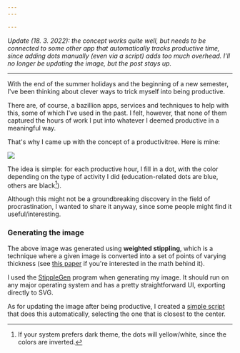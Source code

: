 ```yaml
---
---

---
```


_Update (18. 3. 2022): the concept works quite well, but needs to be connected to some other app that automatically tracks productive time, since adding dots manually (even via a script) adds too much overhead. I'll no longer be updating the image, but the post stays up._

---


With the end of the summer holidays and the beginning of a new semester, I've been thinking about clever ways to trick myself into being productive.

There are, of course, a bazillion apps, services and techniques to help with this, some of which I've used in the past. I felt, however, that none of them captured the hours of work I put into whatever I deemed productive in a meaningful way.

That's why I came up with the concept of a productivitree. Here is mine:

![](/assets/productivitree.svg)

The idea is simple: for each productive hour, I fill in a dot, with the color depending on the type of activity I did (education-related dots are blue, others are black[^1]).

Although this might not be a groundbreaking discovery in the field of procrastination, I wanted to share it anyway, since some people might find it useful/interesting.

### Generating the image
The above image was generated using **weighted stippling**, which is a technique where a given image is converted into a set of points of varying thickness (see [this paper](https://mrl.cs.nyu.edu/~ajsecord/npar2002/npar2002_ajsecord_preprint.pdf) if you're interested in the math behind it).

I used the [StippleGen](https://www.evilmadscientist.com/2012/stipplegen-weighted-voronoi-stippling-and-tsp-paths-in-processing/) program when generating my image. It should run on any major operating system and has a pretty straightforward UI, exporting directly to SVG.

As for updating the image after being productive, I created a [simple script](/assets/productivincrement.py) that does this automatically, selecting the one that is closest to the center.

[^1]: If your system prefers dark theme, the dots will yellow/white, since the colors are inverted.
